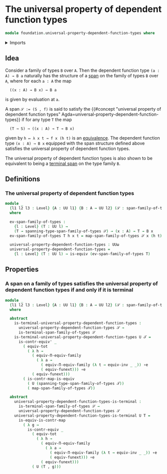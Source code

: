 # The universal property of dependent function types

```agda
module foundation.universal-property-dependent-function-types where
```

<details><summary>Imports</summary>

```agda
open import foundation.contractible-maps
open import foundation.contractible-types
open import foundation.dependent-pair-types
open import foundation.equivalences
open import foundation.function-extensionality
open import foundation.function-types
open import foundation.functoriality-dependent-function-types
open import foundation.functoriality-dependent-pair-types
open import foundation.identity-types
open import foundation.spans-families-of-types
open import foundation.terminal-spans-families-of-types
open import foundation.universe-levels
```

</details>

## Idea

Consider a family of types `B` over `A`. Then the dependent function type `(a : A) → B a` naturally has the structure of a [span](foundation.spans-families-of-types.md) on the family of types `B` over `A`, where for each `a : A` the map

```text
  ((x : A) → B x) → B a
```

is given by evaluation at `a`.

A span `𝒮 := (S , f)` is said to satisfy the {{#concept "universal property of dependent function types" Agda=universal-property-dependent-function-types}} if for any type `T` the map

```text
  (T → S) → ((x : A) → T → B x)
```

given by `h ↦ λ x t → f x (h t)` is an [equivalence](foundation-core.equivalences.md). The dependent function type `(x : A) → B x` equipped with the span structure defined above satisfies the universal property of dependent function types.

The universal property of dependent function types is also shown to be equivalent to being a [terminal span](foundation.terminal-spans-families-of-types.md) on the type family `B`.

## Definitions

### The universal property of dependent function types

```agda
module _
  {l1 l2 l3 : Level} {A : UU l1} {B : A → UU l2} (𝒮 : span-family-of-types l3 B)
  where

  ev-span-family-of-types :
    {l : Level} (T : UU l) →
    (T → spanning-type-span-family-of-types 𝒮) → (x : A) → T → B x
  ev-span-family-of-types T h x t = map-span-family-of-types 𝒮 x (h t)

  universal-property-dependent-function-types : UUω
  universal-property-dependent-function-types =
    {l : Level} (T : UU l) → is-equiv (ev-span-family-of-types T)
```

## Properties

### A span on a family of types satisfies the universal property of dependent function types if and only if it is terminal

```agda
module _
  {l1 l2 l3 : Level} {A : UU l1} {B : A → UU l2} (𝒮 : span-family-of-types l3 B)
  where

  abstract
    is-terminal-universal-property-dependent-function-types :
      universal-property-dependent-function-types 𝒮 →
      is-terminal-span-family-of-types 𝒮
    is-terminal-universal-property-dependent-function-types U 𝒯 =
      is-contr-equiv' _
        ( equiv-tot
          ( λ h →
            ( equiv-Π-equiv-family
              ( λ a →
                ( equiv-Π-equiv-family (λ t → equiv-inv _ _)) ∘e
                ( equiv-funext))) ∘e
            ( equiv-funext)))
        ( is-contr-map-is-equiv
          ( U (spanning-type-span-family-of-types 𝒯))
          ( map-span-family-of-types 𝒯))

  abstract
    universal-property-dependent-function-types-is-terminal :
      is-terminal-span-family-of-types 𝒮 →
      universal-property-dependent-function-types 𝒮
    universal-property-dependent-function-types-is-terminal U T =
      is-equiv-is-contr-map
        ( λ g →
          is-contr-equiv _
            ( equiv-tot
              ( λ h →
                ( equiv-Π-equiv-family
                  ( λ a →
                    ( equiv-Π-equiv-family (λ t → equiv-inv _ _)) ∘e
                    ( equiv-funext))) ∘e
                ( equiv-funext)))
            ( U (T , g)))
```
